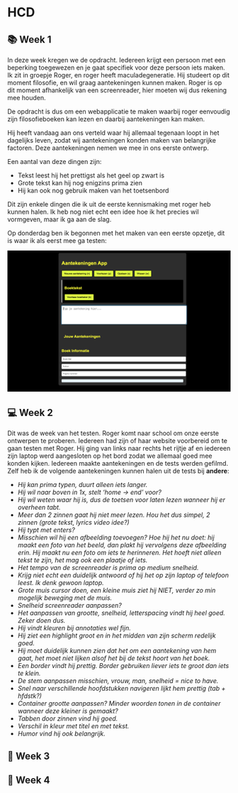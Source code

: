 # HCD
## **📚 Week 1** 
In deze week kregen we de opdracht. Iedereen krijgt een persoon met een beperking toegewezen en je gaat specifiek voor deze persoon iets maken. Ik zit in groepje Roger, en roger heeft maculadegeneratie. Hij studeert op dit moment filosofie, en wil graag aantekeningen kunnen maken. Roger is op dit moment afhankelijk van een screenreader, hier moeten wij dus rekening mee houden.

De opdracht is dus om een webapplicatie te maken waarbij roger eenvoudig zijn filosofieboeken kan lezen en daarbij aantekeningen kan maken. 

Hij heeft vandaag aan ons verteld waar hij allemaal tegenaan loopt in het dagelijks leven, zodat wij aantekeningen konden maken van belangrijke factoren. Deze aantekeningen nemen we mee in ons eerste ontwerp. 

Een aantal van deze dingen zijn:
 - Tekst leest hij het prettigst als het geel op zwart is
 - Grote tekst kan hij nog enigzins prima zien
 - Hij kan ook nog gebruik maken van het toetsenbord

Dit zijn enkele dingen die ik uit de eerste kennismaking met roger heb kunnen halen. Ik heb nog niet echt een idee hoe ik het precies wil vormgeven, maar ik ga aan de slag. 

Op donderdag ben ik begonnen met het maken van een eerste opzetje, dit is waar ik als eerst mee ga testen: 

![Roger test 1](./Images/RogerTest1.png)

## **💻 Week 2**
Dit was de week van het testen. Roger komt naar school om onze eerste ontwerpen te proberen. Iedereen had zijn of haar website voorbereid om te gaan testen met Roger. Hij ging van links naar rechts het rijtje af en iedereen zijn laptop werd aangesloten op het bord zodat we allemaal goed mee konden kijken. Iedereen maakte aantekeningen en de tests werden gefilmd. Zelf heb ik de volgende aantekeningen kunnen halen uit de tests bij **andere**: 

- *Hij kan prima typen, duurt alleen iets langer.*
- *Hij wil naar boven in 1x, stelt ‘home -> end’ voor?*
- *Hij wil weten waar hij is, dus de toetsen voor laten lezen wanneer hij er overheen tabt.*
- *Meer dan 2 zinnen gaat hij niet meer lezen. Hou het dus simpel, 2 zinnen (grote tekst, lyrics video idee?)*
- *Hij typt met enters?*
- *Misschien wil hij een afbeelding toevoegen? Hoe hij het nu doet: hij maakt een foto van het beeld, dan plakt hij vervolgens deze afbeelding erin. Hij maakt nu een foto om iets te herinneren. Het hoeft niet alleen tekst te zijn, het mag ook een plaatje of iets.*
- *Het tempo van de screenreader is prima op medium snelheid.*
- *Krijg niet echt een duidelijk antwoord of hij het op zijn laptop of telefoon leest. Ik denk gewoon laptop.*
- *Grote muis cursor doen, een kleine muis ziet hij NIET, verder zo min mogelijk beweging met de muis.*
- *Snelheid screenreader aanpassen?*
- *Het aanpassen van grootte, snelheid, letterspacing vindt hij heel goed. Zeker doen dus.*
- *Hij vindt kleuren bij annotaties wel fijn.*
- *Hij ziet een highlight groot en in het midden van zijn scherm redelijk goed.*
- *Hij moet duidelijk kunnen zien dat het om een aantekening van hem gaat, het moet niet lijken alsof het bij de tekst hoort van het boek.*
- *Een border vindt hij prettig. Border gebruiken liever iets te groot dan iets te klein.*
- *De stem aanpassen misschien, vrouw, man, snelheid = nice to have.*
- *Snel naar verschillende hoofdstukken navigeren lijkt hem prettig (tab + hfdstk?)*
- *Container grootte aanpassen? Minder woorden tonen in de container wanneer deze kleiner is gemaakt?*
- *Tabben door zinnen vind hij goed.*
- *Verschil in kleur met titel en met tekst.*
- *Humor vind hij ook belangrijk.*



## **🧠 Week 3**

## **🎯 Week 4**

